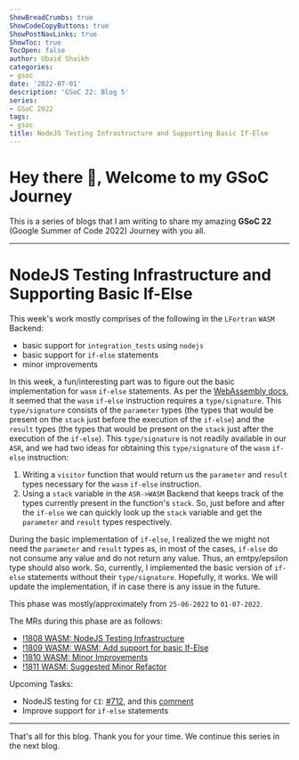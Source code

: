 ```yaml
---
ShowBreadCrumbs: true
ShowCodeCopyButtons: true
ShowPostNavLinks: true
ShowToc: true
TocOpen: false
author: Ubaid Shaikh
categories:
- gsoc
date: '2022-07-01'
description: 'GSoC 22: Blog 5'
series:
- GSoC 2022
tags:
- gsoc
title: NodeJS Testing Infrastructure and Supporting Basic If-Else
---
```


# Hey there 🤗, Welcome to my GSoC Journey

<!--more-->

This is a series of blogs that I am writing to share my amazing **GSoC 22** (Google Summer of Code 2022) Journey with you all. 

---

# NodeJS Testing Infrastructure and Supporting Basic If-Else

This week's work mostly comprises of the following in the `LFortran` `WASM` Backend:  
- basic support for `integration_tests` using `nodejs`
- basic support for `if-else` statements
- minor improvements

In this week, a fun/interesting part was to figure out the basic implementation for `wasm` `if-else` statements.
As per the [WebAssembly docs](https://webassembly.github.io/spec/core/binary/instructions.html#control-instructions), 
it seemed that the `wasm` `if-else` instruction requires a `type/signature`.
This `type/signature` consists of the `parameter` types (the types that would be present on the `stack` just before the execution of the `if-else`)
and the `result` types (the types that would be present on the `stack` just after the execution of the `if-else`).
This `type/signature` is not readily available in our `ASR`, 
and we had two ideas for obtaining this `type/signature` of the `wasm` `if-else` instruction:
1. Writing a `visitor` function that would return us the `parameter` and `result` types necessary for the `wasm` `if-else` instruction.
2. Using a `stack` variable in the `ASR->WASM` Backend that keeps track of the types currently present in the function's `stack`. 
So, just before and after the `if-else` we can quickly look up the `stack` variable and get the `parameter` and `result` types respectively.

During the basic implementation of `if-else`, I realized the we might not need the `parameter` and `result` types as, in most of the cases,
`if-else` do not consume any value and do not return any value. Thus, an emtpy/epsilon type should also work.
So, currently, I implemented the basic version of `if-else` statements without their `type/signature`.
Hopefully, it works. We will update the implementation, if in case there is any issue in the future.


This phase was mostly/approximately from `25-06-2022` to `01-07-2022`.

The MRs during this phase are as follows:
- [!1808 WASM: NodeJS Testing Infrastructure](https://gitlab.com/lfortran/lfortran/-/merge_requests/1808)
- [!1809 WASM: WASM: Add support for basic If-Else](https://gitlab.com/lfortran/lfortran/-/merge_requests/1809)
- [!1810 WASM: Minor Improvements](https://gitlab.com/lfortran/lfortran/-/merge_requests/1810)
- [!1811 WASM: Suggested Minor Refactor](https://gitlab.com/lfortran/lfortran/-/merge_requests/1811)

Upcoming Tasks:
- NodeJS testing for `CI`: [#712](https://gitlab.com/lfortran/lfortran/-/issues/712), and this [comment](https://gitlab.com/lfortran/lfortran/-/merge_requests/1808#note_1012029577)
- Improve support for `if-else` statements

---

That's all for this blog. Thank you for your time. We continue this series in the next blog.
